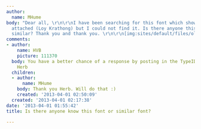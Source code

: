 ```yaml
---
author:
  name: MHume
body: "Dear all, \r\n\r\nI have been searching for this font which shows on the image
  attached (Loy Krathong) but I could not find it. Is there anyone this font or something
  similar? Thank you and thank you. \r\n\r\n[img:sites/default/files/old-images/image_1364624381335872_5442.jpg]"
comments:
- author:
    name: HVB
    picture: 111370
  body: You have a better chance of a response by posting in the TypeID forum.   -
    Herb
  children:
  - author:
      name: MHume
    body: Thank you Herb. Will do that :)
    created: '2013-04-01 02:50:09'
  created: '2013-04-01 02:17:38'
date: '2013-04-01 01:55:42'
title: Is there anyone know this font or similar font?

---
```

